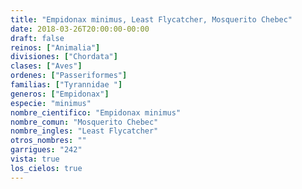 ```yaml
---
title: "Empidonax minimus, Least Flycatcher, Mosquerito Chebec"
date: 2018-03-26T20:00:00-00:00
draft: false
reinos: ["Animalia"]
divisiones: ["Chordata"]
clases: ["Aves"]
ordenes: ["Passeriformes"]
familias: ["Tyrannidae "]
generos: ["Empidonax"]
especie: "minimus"
nombre_cientifico: "Empidonax minimus"
nombre_comun: "Mosquerito Chebec"
nombre_ingles: "Least Flycatcher"
otros_nombres: ""
garrigues: "242"
vista: true
los_cielos: true
---
```

